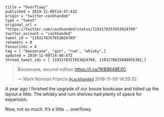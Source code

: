 ```
title = "Overflowy"
published = 2019-11-09T14:47:43Z
origin = "twitter-cackhanded"
type = "tweet"
original_url = "https://twitter.com/cackhanded/status/1193178357653024769"
twitter_account = "cackhanded"
tweet_id = "1193178357653024769"
retweets = 0
favourites = 4
tag = [ "boozecase", "gin", "rum", "whisky",]
updated = 2019-11-09T14:48:47Z
thread_tweet_ids = [ 1193178357653024769, 1193178625840955392,]
```

> Boozecase, second edition https://t.co/1KB8649EXC
> 
> — Mark Norman Francis [`@cackhanded`](https://twitter.com/cackhanded/status/1060908754152161282) 2018-11-09 14:55:32

A year ago I finished the upgrade of our booze bookcase and tidied up the layout a little. The whisky and rum shelves had plenty of space for expansion. 

Now, not so much. It’s a little … overflowy.

<p class='image'><img src='https://mnf.m17s.net/2019/11/09/EI8FnsgXkAEhFL-.jpg' alt=''></p>

